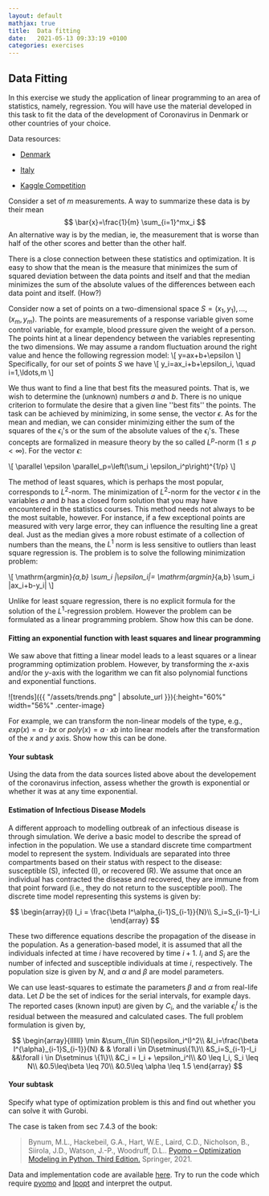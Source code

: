 ```yaml
---
layout: default
mathjax: true
title:  Data fitting
date:   2021-05-13 09:33:19 +0100
categories: exercises
---
```


## Data Fitting

In this exercise we study the application of linear programming to an
area of statistics, namely, regression. You will have use the material
developed in this task to fit the data of the development of
Coronavirus in Denmark or other countries of your choice.

Data resources:

- [Denmark](https://www.sst.dk/da/corona/tal-og-overvaagning)

- [Italy](https://github.com/pcm-dpc/COVID-19)

- [Kaggle Competition](https://www.kaggle.com/covid19) 


Consider a set of $m$ measurements. A way to summarize these data is by their mean
$$
\bar{x}=\frac{1}{m} \sum_{i=1}^mx_i
$$
An alternative way is by the median, ie, the measurement that is worse
than half of the other scores and better than the other half.

There is a close connection between these statistics and
optimization. It is easy to show that the mean is the measure that
minimizes the sum of squared deviation between the data points and
itself and that the median minimizes the sum of the absolute values of
the differences between each data point and itself. (How?)


Consider now a set of points on a two-dimensional space
$S=(x_1,y_1),\ldots,(x_m,y_m)$. The points are measurements of a response
variable given some control variable, for example, blood pressure given
the weight of a person. The points hint at a linear dependency between
the variables representing the two dimensions. We may assume a random
fluctuation around the right value and hence the following regression
model:
\\[
y=ax+b+\epsilon
\\]
Specifically, for our set of points $S$ we have
\\[
y_i=ax_i+b+\epsilon_i, \quad i=1,\ldots,m
\\]

We thus want to find a line that best fits the measured points. That is,
we wish to determine the (unknown) numbers $a$ and $b$. There is no
unique criterion to formulate the desire that a given line ''best fits''
the points. The task can be achieved by minimizing, in some sense, the
vector $\epsilon$. As for the mean and median, we can consider
minimizing either the sum of the squares of the $\epsilon_i$'s or the
sum of the absolute values of the $\epsilon_i$'s. These concepts are
formalized in measure theory by the so called $L^p$-norm ($1\leq p <
\infty$). For the vector $\epsilon$:

\\[
\parallel \epsilon \parallel_p=\left(\sum_i
  \epsilon_i^p\right)^{1/p}
\\]

The method of least squares, which is perhaps the most popular,
corresponds to $L^2$-norm. The minimization of $L^2$-norm for the vector
$\epsilon$ in the variables $a$ and $b$ has a closed form solution that
you may have encountered in the statistics courses.  This method needs
not always to be the most suitable, however. For instance, if a few
exceptional points are measured with very large error, they can
influence the resulting line a great deal. Just as the median gives a
more robust estimate of a collection of numbers than the means, the
$L^1$ norm is less sensitive to outliers than least square regression
is. The problem is to solve the following minimization problem:

\\[
\mathrm{argmin}_{a,b} \sum_i |\epsilon_i|= \mathrm{argmin}_{a,b} \sum_i |ax_i+b-y_i|
\\]

Unlike for least square regression, there is no explicit formula for
the solution of the $L^1$-regression problem. However the problem can be
formulated as a linear programming problem. Show how this can be done.


#### Fitting an exponential function with least squares and linear programming


We saw above that fitting a linear model leads to a least squares or a
linear programming optimization problem. However, by transforming the $x$-axis and/or the $y$-axis with the logarithm we can fit also polynomial functions and exponential functions. 


![trends]({{ "/assets/trends.png" | absolute_url }}){:height="60%" width="56%" .center-image}


<!-- 
{: .center-image }
{:class="img-responsive"}
-->

For example, we can transform the non-linear models of the type, e.g.,
$exp(x) = a \cdot bx$ or $poly(x) = a \cdot x b$ into linear models
after the transformation of the $x$ and $y$ axis.  Show how this can
be done.

<!--
by
taking the log of the running times and the log of the models. For
example, $\log(poly(x)) = \log(a · bx ) = \log(b) · x + \log(a) = a' · x +
b' = lin'(x)$, where we have introduced the transformations $a' =
log(b)$ and $b' = log(a)$. Then, by introducing $y'[i] = log(y[i])$, we can
fit the model $lin'(x) = a' · x + b'$ to $y'$.
-->


#### Your subtask

Using the data from the data sources listed above about the
developement of the coronavirus infection, assess whether the growth
is exponential or whether it was at any time exponential.




#### Estimation of Infectious Disease Models

A different approach to modelling outbreak of an infectious disease is
through simulation.  We derive a basic model to describe the spread of
infection in the population. We use a standard discrete time
compartment model to represent the system. Individuals are separated
into three compartments based on their status with respect to the
disease: susceptible (S), infected (I), or recovered (R). We assume
that once an individual has contracted the disease and recovered, they
are immune from that point forward (i.e., they do not return to the
susceptible pool). The discrete time model representing this systems
is given by:

$$
\begin{array}{l}
I_i =  \frac{\beta I^\alpha_{i-1}S_{i-1}}{N}\\
S_i=S_{i-1}-I_i
\end{array}
$$


These two difference equations describe the propagation of the disease
in the population. As a generation-based model, it is assumed that all
the individuals infected at time $i$ have recovered by time $i +
1$. $I_i$ and $S_i$ are the number of infected and susceptible
individuals at time $i$, respectively. The population size is given by
$N$, and $\alpha$ and $\beta$ are model parameters.


We can use least-squares to estimate the parameters $\beta$ and
$\alpha$ from real-life data. Let $D$ be the set of indices for the
serial intervals, for example days. The reported cases (known input)
are given by $C_i$, and the variable $\epsilon_i^I$ is the residual
between the measured and calculated cases. The full problem
formulation is given by,

$$
\begin{array}{llllll}
\min &\sum_{I\in SI}(\epsilon_i^I)^2\\
&I_i=\frac{\beta I^{\alpha}_{i-1}S_{i-1}}{N} & & \forall i \in D\setminus\{1\}\\
&S_i=S_{i-1}-I_i &&\forall i \in D\setminus \{1\}\\
&C_i = I_i + \epsilon_i^I\\
&0 \leq I_i, S_i \leq N\\
&0.5\leq\beta \leq 70\\
&0.5\leq \alpha \leq 1.5
\end{array}
$$


#### Your subtask

Specify what type of optimization problem is this and find out whether you can solve it with Gurobi.

The case is taken from sec 7.4.3 of the book:

> Bynum, M.L., Hackebeil, G.A., Hart, W.E., Laird, C.D., Nicholson, B., Siirola, J.D., Watson, J.-P., Woodruff, D.L.. [Pyomo – Optimization Modeling in Python. Third Edition.](http://www.springer.com/mathematics/book/978-3-319-58819-3)  Springer, 2021.

Data and implementation code are available [here](https://github.com/Pyomo/pyomo/tree/main/examples/pyomobook/nonlinear-ch/disease_est). Try to run the code which require [pyomo](http://www.pyomo.org/) and [Ipopt](http://www.pyomo.org/) and interpret the output. 



<!--
The solution of nonlinear programming problems presents several
challenges that do not exist for linear problems. For example, most
modern, efficient NLP solvers require derivatives of the constraints
and the objective function. Since the functions are nonlinear, this
requires accurate numerical evaluation of these derivatives at a given
trial point. Additionally, in the case of non-convex problems,
multiple local minima may exist (due to the shape of the objective
function or the constraints), and specifying a suitable starting point
may be critical.

Pyomo supports the following general nonlinear programming formulation:

$$
\begin{array}{lllllll}
\min& f(x)\\
s.t.& c(x) = 0\\
&d^L \leq d(x) \leq d^U\\
&x^L \leq x \leq x^U
\end{array}
$$

We assume that the functions $f,c,d$ are continuous and smooth, with
continuous first (and possibly second) derivatives.

#### Your subtask

Implement and solve the model above in Pyomo.
-->


